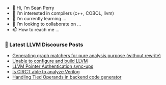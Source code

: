 - 👋 Hi, I’m Sean Perry
- 👀 I’m interested in compilers (c++, COBOL, llvm)
- 🌱 I’m currently learning ...
- 💞️ I’m looking to collaborate on ...
- 📫 How to reach me ...

<!---
s66perry/s66perry is a ✨ special ✨ repository because its `README.md` (this file) appears on your GitHub profile.
You can click the Preview link to take a look at your changes.
--->
### 📕 Latest LLVM Discourse Posts

<!-- DISCOURSE-LLVM:START -->
- [Generating graph matchers for pure analysis purpose &lpar;without rewrite&rpar;](https://discourse.llvm.org/t/generating-graph-matchers-for-pure-analysis-purpose-without-rewrite/75125#post_1)
- [Unable to configure and build LLVM](https://discourse.llvm.org/t/unable-to-configure-and-build-llvm/75054#post_4)
- [LLVM Pointer Authentication sync-ups](https://discourse.llvm.org/t/llvm-pointer-authentication-sync-ups/62661?page=2#post_24)
- [Is CIRCT able to analyze Verilog](https://discourse.llvm.org/t/is-circt-able-to-analyze-verilog/66281?page=2#post_34)
- [Handling Tied Operands in backend code generator](https://discourse.llvm.org/t/handling-tied-operands-in-backend-code-generator/75115#post_2)
<!-- DISCOURSE-LLVM:END -->

